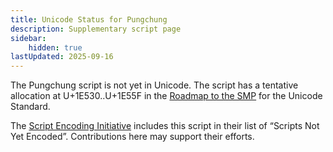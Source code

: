 ```yaml
---
title: Unicode Status for Pungchung
description: Supplementary script page
sidebar:
    hidden: true
lastUpdated: 2025-09-16
---
```


The Pungchung script is not yet in Unicode. The script has a tentative allocation at U+1E530..U+1E55F in the [Roadmap to the SMP](http://www.unicode.org/roadmaps/smp/) for the Unicode Standard. 

The [Script Encoding Initiative](http://www.linguistics.berkeley.edu/sei/) includes this script in their list of “Scripts Not Yet Encoded”. Contributions here may support their efforts.
